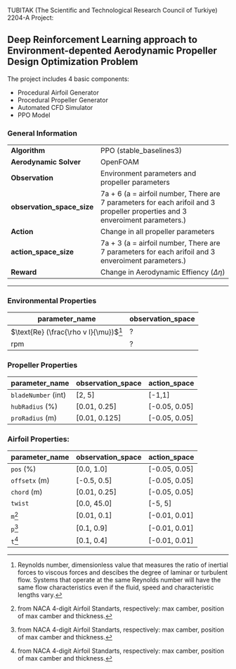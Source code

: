 TUBITAK (The Scientific and Technological Research Council of Turkiye) 2204-A Project: 
## Deep Reinforcement Learning approach to Environment-depented Aerodynamic Propeller Design Optimization Problem

The project includes 4 basic components:
- Procedural Airfoil Generator
- Procedural Propeller Generator
- Automated CFD Simulator
- PPO Model

### General Information
|   |   |
|---|---|
|**Algorithm**              |   PPO (stable_baselines3) |
|**Aerodynamic Solver**     |   OpenFOAM|
|**Observation**				  | Environment parameters and propeller parameters|
|**observation_space_size** |   7a + 6 (a = airfoil number, There are 7 parameters for each arifoil and 3 propeller properties and 3 enveroiment parameters.)|
|**Action**			    | Change in all propeller parameters|
|**action_space_size**	  |   7a + 3 (a = airfoil number, There are 7 parameters for each arifoil and 3 enveroiment parameters.)|
|**Reward**                 |   Change in Aerodynamic Effiency ($\Delta \eta$)|

_____________________________________________________________
### Environmental Properties
| parameter_name     | observation_space  |
|---|---|
| $\text{Re} (\frac{\rho v l}{\mu})$[^1]       | ?                  |
| $\text{rpm}$      | ?                  |

### Propeller Properties
| parameter_name     | observation_space  | action_space  |
|---|---|---|
| ```bladeNumber``` (int)  | [2, 5]             | [-1,1]        |
| ```hubRadius``` (%)      | [0.01, 0.25]       | [-0.05, 0.05] |
| ```proRadius``` (m)      | [0.01, 0.125]      | [-0.05, 0.05] |

### Airfoil Properties:
| parameter_name     | observation_space  | action_space  |
|---|---|---|
| ```pos``` (%)            | [0.0, 1.0]         | [-0.05, 0.05] |
| ```offsetx``` (m)        | [-0.5, 0.5]        | [-0.05, 0.05] |
| ```chord``` (m)          | [0.01, 0.25]       | [-0.05, 0.05] |
| ```twist```              | [0.0, 45.0]        | [-5, 5]       |
| ```m```[^2]                  | [0.01, 0.1]        | [-0.01, 0.01] |
| ```p```[^2]                  | [0.1, 0.9]         | [-0.01, 0.01] |
| ```t```[^2]                  | [0.1, 0.4]         | [-0.01, 0.01] |
[^1]: Reynolds number, dimensionless value that measures the ratio of inertial forces to viscous forces and descibes the degree of laminar or turbulent flow. Systems that operate at the same Reynolds number will have the same flow characteristics even if the fluid, speed and characteristic lengths vary.
[^2]: from NACA 4-digit Airfoil Standarts, respectively: max camber, position of max camber and thickness.
